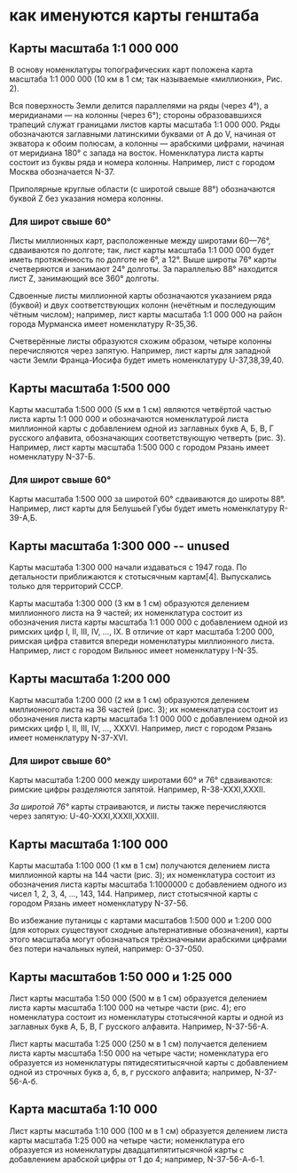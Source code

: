 # как именуются карты генштаба

## Карты масштаба 1:1 000 000

В основу номенклатуры топографических карт положена карта масштаба 1:1 000 000 (10 км в 1 см; так называемые «миллионки», Рис. 2).

Вся поверхность Земли делится параллелями на ряды (через 4°), а меридианами — на колонны (через 6°); стороны образовавшихся трапеций служат границами листов карты масштаба 1:1 000 000. Ряды обозначаются заглавными латинскими буквами от А до V, начиная от экватора к обоим полюсам, а колонны — арабскими цифрами, начиная от меридиана 180° с запада на восток. Номенклатура листа карты состоит из буквы ряда и номера колонны. Например, лист с городом Москва обозначается N-37.

Приполярные круглые области (с широтой свыше 88°) обозначаются буквой Z без указания номера колонны.

### Для широт свыше 60°

Листы миллионных карт, расположенные между широтами 60—76°, сдваиваются по долготе; так, лист карты масштаба 1:1 000 000 будет иметь протяжённость по долготе не 6°, а 12°. Выше широты 76° карты счетверяются и занимают 24° долготы. За параллелью 88° находится лист Z, занимающий все 360° долготы.

Сдвоенные листы миллионной карты обозначаются указанием ряда (буквой) и двух соответствующих колонн (нечётным и последующим чётным числом); например, лист карты масштаба 1:1 000 000 на район города Мурманска имеет номенклатуру R-35,36.

Счетверённые листы образуются схожим образом, четыре колонны перечисляются через запятую. Например, лист карты для западной части Земли Франца-Иосифа будет иметь номенклатуру U-37,38,39,40.

## Карты масштаба 1:500 000

Карты масштаба 1:500 000 (5 км в 1 см) являются четвёртой частью листа карты 1:1 000 000 и обозначаются номенклатурой листа миллионной карты с добавлением одной из заглавных букв А, Б, В, Г русского алфавита, обозначающих соответствующую четверть (рис. 3). Например, лист карты масштаба 1:500 000 с городом Рязань имеет номенклатуру N-37-Б.

### Для широт свыше 60°
Карты масштаба 1:500 000 за широтой 60° сдваиваются до широты 88°. Например, лист карты для Белушьей Губы будет иметь номенклатуру R-39-А,Б.

## Карты масштаба 1:300 000 -- unused

Карты масштаба 1:300 000 начали издаваться с 1947 года. По детальности приближаются к стотысячным картам[4]. Выпускались только для территорий СССР.

Карты масштаба 1:300 000 (3 км в 1 см) образуются делением миллионного листа на 9 частей; их номенклатура состоит из обозначения листа карты масштаба 1:1 000 000 с добавлением одной из римских цифр I, II, III, IV, …, IX. В отличие от карт масштаба 1:200 000, римская цифра ставится впереди номенклатуры миллионного листа. Например, лист с городом Вильнюс имеет номенклатуру I-N-35.

## Карты масштаба 1:200 000

Карты масштаба 1:200 000 (2 км в 1 см) образуются делением миллионного листа на 36 частей (рис. 3); их номенклатура состоит из обозначения листа карты масштаба 1:1 000 000 с добавлением одной из римских цифр I, II, III, IV, …, XXXVI. Например, лист с городом Рязань имеет номенклатуру N-37-XVI.

### Для широт свыше 60°
Карты масштаба 1:200 000 между широтами 60° и 76° сдваиваются: римские цифры разделяются запятой. Например, R-38-XXXI,XXXII.

_За широтой 76°_ карты страиваются, и листы также перечисляются через запятую: U-40-XXXI,XXXII,XXXIII.

## Карты масштаба 1:100 000

Карты масштаба 1:100 000 (1 км в 1 см) получаются делением листа миллионной карты на 144 части (рис. 3); их номенклатура состоит из обозначения листа карты масштаба 1:1000000 с добавлением одного из чисел 1, 2, 3, 4, …, 143, 144. Например, лист стотысячной карты с городом Рязань имеет номенклатуру N-37-56.

Во избежание путаницы с картами масштабов 1:500 000 и 1:200 000 (для которых существуют сходные альтернативные обозначения), карты этого масштаба могут обозначаться трёхзначными арабскими цифрами без потери начальных нулей, например: О-37-050.

## Карты масштабов 1:50 000 и 1:25 000

Лист карты масштаба 1:50 000 (500 м в 1 см) образуется делением листа карты масштаба 1:100 000 на четыре части (рис. 4); его номенклатура состоит из номенклатуры стотысячной карты и одной из заглавных букв А, Б, В, Г русского алфавита. Например, N-37-56-А.

Лист карты масштаба 1:25 000 (250 м в 1 см) получается делением листа карты масштаба 1:50 000 на четыре части; номенклатура его образуется из номенклатуры пятидесятитысячной карты с добавлением одной из строчных букв а, б, в, г русского алфавита; например, N-37-56-А-б.

## Карта масштаба 1:10 000

Лист карты масштаба 1:10 000 (100 м в 1 см) образуется делением листа карты масштаба 1:25 000 на четыре части; номенклатура его образуется из номенклатуры двадцатипятитысячной карты с добавлением арабской цифры от 1 до 4; например, N-37-56-А-б-1.
